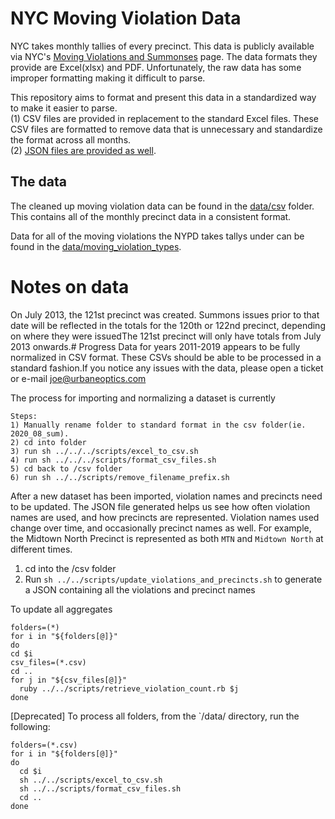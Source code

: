 # NYC Moving Violation Data
NYC takes monthly tallies of every precinct. This data is publicly available via NYC's [Moving Violations and Summonses](https://www1.nyc.gov/site/nypd/stats/traffic-data/traffic-data-moving.page) page. The data formats they provide are Excel(xlsx) and PDF. Unfortunately, the raw data has some improper formatting making it difficult to parse. 

This repository aims to format and present this data in a standardized way to make it easier to parse.  
(1) CSV files are provided in replacement to the standard Excel files. These CSV files are formatted to remove data that is unnecessary and standardize the format across all months.  
(2) [JSON files are provided as well](./data/json/aggregates#precinct-violation-aggregates).

## The data 
The cleaned up moving violation data can be found in the [data/csv](https://github.com/UrbaneOptics/nyc-moving-violation-data/tree/master/data/csv) folder. This contains all of the monthly precinct data in a consistent format.

Data for all of the moving violations the NYPD takes tallys under can be found in the [data/moving_violation_types](https://github.com/UrbaneOptics/nyc-moving-violation-data/blob/master/data/moving_violation_types.csv).

# Notes on data
On July 2013, the 121st precinct was created. Summons issues prior to that date will be
reflected in the totals for the 120th or 122nd precinct, depending on where they were issuedThe 121st precinct will only have totals from July 2013 onwards.# Progress
Data for years 2011-2019 appears to be fully normalized in CSV format. These CSVs should be able to be processed in a standard fashion.If you notice any issues with the data, please open a ticket or e-mail joe@urbaneoptics.com

The process for importing and normalizing a dataset is currently
```
Steps:
1) Manually rename folder to standard format in the csv folder(ie. 2020_08_sum).
2) cd into folder
3) run sh ../../../scripts/excel_to_csv.sh
4) run sh ../../../scripts/format_csv_files.sh
5) cd back to /csv folder
6) run sh ../../scripts/remove_filename_prefix.sh 
```

After a new dataset has been imported, violation names and precincts need to be updated. The JSON file generated
helps us see how often violation names are used, and how precincts are represented. Violation names used change over time, and occasionally precinct names as well. For example, the Midtown North Precinct is represented as both `MTN` and `Midtown North` at different times.

1) cd into the /csv folder 
2) Run `sh ../../scripts/update_violations_and_precincts.sh` to generate a JSON containing all the violations and precinct names


To update all aggregates

```
folders=(*)              
for i in "${folders[@]}"
do     
cd $i             
csv_files=(*.csv)
cd ..                      
for j in "${csv_files[@]}"                          
  ruby ../../scripts/retrieve_violation_count.rb $j
done
```

[Deprecated] To process all folders, from the `/data/ directory, run the following:
```
folders=(*.csv)
for i in "${folders[@]}"
do
  cd $i
  sh ../../scripts/excel_to_csv.sh 
  sh ../../scripts/format_csv_files.sh
  cd ..
done
```